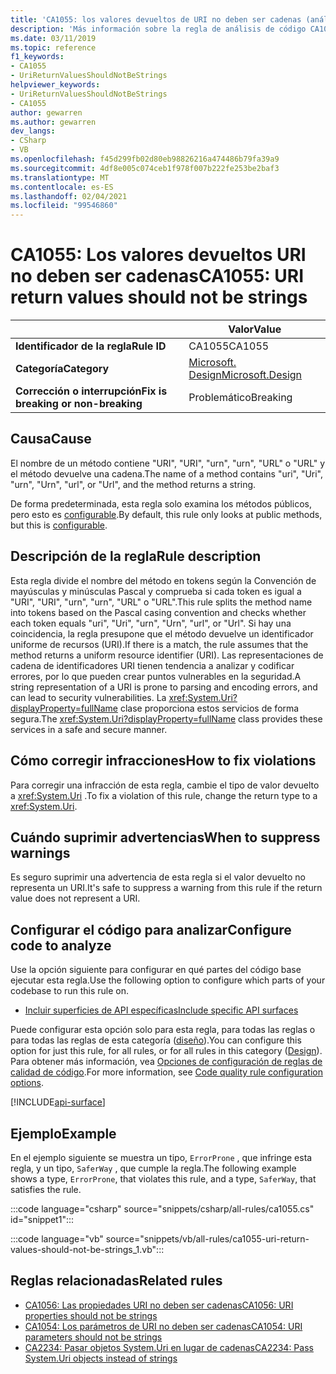 ```yaml
---
title: 'CA1055: los valores devueltos de URI no deben ser cadenas (análisis de código)'
description: 'Más información sobre la regla de análisis de código CA1055: los valores devueltos de URI no deben ser cadenas'
ms.date: 03/11/2019
ms.topic: reference
f1_keywords:
- CA1055
- UriReturnValuesShouldNotBeStrings
helpviewer_keywords:
- UriReturnValuesShouldNotBeStrings
- CA1055
author: gewarren
ms.author: gewarren
dev_langs:
- CSharp
- VB
ms.openlocfilehash: f45d299fb02d80eb98826216a474486b79fa39a9
ms.sourcegitcommit: 4df8e005c074ceb1f978f007b222fe253be2baf3
ms.translationtype: MT
ms.contentlocale: es-ES
ms.lasthandoff: 02/04/2021
ms.locfileid: "99546860"
---
```

# <a name="ca1055-uri-return-values-should-not-be-strings"></a><span data-ttu-id="91886-103">CA1055: Los valores devueltos URI no deben ser cadenas</span><span class="sxs-lookup"><span data-stu-id="91886-103">CA1055: URI return values should not be strings</span></span>

| | <span data-ttu-id="91886-104">Valor</span><span class="sxs-lookup"><span data-stu-id="91886-104">Value</span></span> |
|-|-|
| <span data-ttu-id="91886-105">**Identificador de la regla**</span><span class="sxs-lookup"><span data-stu-id="91886-105">**Rule ID**</span></span> |<span data-ttu-id="91886-106">CA1055</span><span class="sxs-lookup"><span data-stu-id="91886-106">CA1055</span></span>|
| <span data-ttu-id="91886-107">**Categoría**</span><span class="sxs-lookup"><span data-stu-id="91886-107">**Category**</span></span> |[<span data-ttu-id="91886-108">Microsoft. Design</span><span class="sxs-lookup"><span data-stu-id="91886-108">Microsoft.Design</span></span>](design-warnings.md)|
| <span data-ttu-id="91886-109">**Corrección o interrupción**</span><span class="sxs-lookup"><span data-stu-id="91886-109">**Fix is breaking or non-breaking**</span></span> |<span data-ttu-id="91886-110">Problemático</span><span class="sxs-lookup"><span data-stu-id="91886-110">Breaking</span></span>|

## <a name="cause"></a><span data-ttu-id="91886-111">Causa</span><span class="sxs-lookup"><span data-stu-id="91886-111">Cause</span></span>

<span data-ttu-id="91886-112">El nombre de un método contiene "URI", "URI", "urn", "urn", "URL" o "URL" y el método devuelve una cadena.</span><span class="sxs-lookup"><span data-stu-id="91886-112">The name of a method contains "uri", "Uri", "urn", "Urn", "url", or "Url", and the method returns a string.</span></span>

<span data-ttu-id="91886-113">De forma predeterminada, esta regla solo examina los métodos públicos, pero esto es [configurable](#configure-code-to-analyze).</span><span class="sxs-lookup"><span data-stu-id="91886-113">By default, this rule only looks at public methods, but this is [configurable](#configure-code-to-analyze).</span></span>

## <a name="rule-description"></a><span data-ttu-id="91886-114">Descripción de la regla</span><span class="sxs-lookup"><span data-stu-id="91886-114">Rule description</span></span>

<span data-ttu-id="91886-115">Esta regla divide el nombre del método en tokens según la Convención de mayúsculas y minúsculas Pascal y comprueba si cada token es igual a "URI", "URI", "urn", "urn", "URL" o "URL".</span><span class="sxs-lookup"><span data-stu-id="91886-115">This rule splits the method name into tokens based on the Pascal casing convention and checks whether each token equals "uri", "Uri", "urn", "Urn", "url", or "Url".</span></span> <span data-ttu-id="91886-116">Si hay una coincidencia, la regla presupone que el método devuelve un identificador uniforme de recursos (URI).</span><span class="sxs-lookup"><span data-stu-id="91886-116">If there is a match, the rule assumes that the method returns a uniform resource identifier (URI).</span></span> <span data-ttu-id="91886-117">Las representaciones de cadena de identificadores URI tienen tendencia a analizar y codificar errores, por lo que pueden crear puntos vulnerables en la seguridad.</span><span class="sxs-lookup"><span data-stu-id="91886-117">A string representation of a URI is prone to parsing and encoding errors, and can lead to security vulnerabilities.</span></span> <span data-ttu-id="91886-118">La <xref:System.Uri?displayProperty=fullName> clase proporciona estos servicios de forma segura.</span><span class="sxs-lookup"><span data-stu-id="91886-118">The <xref:System.Uri?displayProperty=fullName> class provides these services in a safe and secure manner.</span></span>

## <a name="how-to-fix-violations"></a><span data-ttu-id="91886-119">Cómo corregir infracciones</span><span class="sxs-lookup"><span data-stu-id="91886-119">How to fix violations</span></span>

<span data-ttu-id="91886-120">Para corregir una infracción de esta regla, cambie el tipo de valor devuelto a <xref:System.Uri> .</span><span class="sxs-lookup"><span data-stu-id="91886-120">To fix a violation of this rule, change the return type to a <xref:System.Uri>.</span></span>

## <a name="when-to-suppress-warnings"></a><span data-ttu-id="91886-121">Cuándo suprimir advertencias</span><span class="sxs-lookup"><span data-stu-id="91886-121">When to suppress warnings</span></span>

<span data-ttu-id="91886-122">Es seguro suprimir una advertencia de esta regla si el valor devuelto no representa un URI.</span><span class="sxs-lookup"><span data-stu-id="91886-122">It's safe to suppress a warning from this rule if the return value does not represent a URI.</span></span>

## <a name="configure-code-to-analyze"></a><span data-ttu-id="91886-123">Configurar el código para analizar</span><span class="sxs-lookup"><span data-stu-id="91886-123">Configure code to analyze</span></span>

<span data-ttu-id="91886-124">Use la opción siguiente para configurar en qué partes del código base ejecutar esta regla.</span><span class="sxs-lookup"><span data-stu-id="91886-124">Use the following option to configure which parts of your codebase to run this rule on.</span></span>

- [<span data-ttu-id="91886-125">Incluir superficies de API específicas</span><span class="sxs-lookup"><span data-stu-id="91886-125">Include specific API surfaces</span></span>](#include-specific-api-surfaces)

<span data-ttu-id="91886-126">Puede configurar esta opción solo para esta regla, para todas las reglas o para todas las reglas de esta categoría ([diseño](design-warnings.md)).</span><span class="sxs-lookup"><span data-stu-id="91886-126">You can configure this option for just this rule, for all rules, or for all rules in this category ([Design](design-warnings.md)).</span></span> <span data-ttu-id="91886-127">Para obtener más información, vea [Opciones de configuración de reglas de calidad de código](../code-quality-rule-options.md).</span><span class="sxs-lookup"><span data-stu-id="91886-127">For more information, see [Code quality rule configuration options](../code-quality-rule-options.md).</span></span>

[!INCLUDE[api-surface](~/includes/code-analysis/api-surface.md)]

## <a name="example"></a><span data-ttu-id="91886-128">Ejemplo</span><span class="sxs-lookup"><span data-stu-id="91886-128">Example</span></span>

<span data-ttu-id="91886-129">En el ejemplo siguiente se muestra un tipo, `ErrorProne` , que infringe esta regla, y un tipo, `SaferWay` , que cumple la regla.</span><span class="sxs-lookup"><span data-stu-id="91886-129">The following example shows a type, `ErrorProne`, that violates this rule, and a type, `SaferWay`, that satisfies the rule.</span></span>

:::code language="csharp" source="snippets/csharp/all-rules/ca1055.cs" id="snippet1":::

:::code language="vb" source="snippets/vb/all-rules/ca1055-uri-return-values-should-not-be-strings_1.vb":::

## <a name="related-rules"></a><span data-ttu-id="91886-130">Reglas relacionadas</span><span class="sxs-lookup"><span data-stu-id="91886-130">Related rules</span></span>

- [<span data-ttu-id="91886-131">CA1056: Las propiedades URI no deben ser cadenas</span><span class="sxs-lookup"><span data-stu-id="91886-131">CA1056: URI properties should not be strings</span></span>](ca1056.md)
- [<span data-ttu-id="91886-132">CA1054: Los parámetros de URI no deben ser cadenas</span><span class="sxs-lookup"><span data-stu-id="91886-132">CA1054: URI parameters should not be strings</span></span>](ca1054.md)
- [<span data-ttu-id="91886-133">CA2234: Pasar objetos System.Uri en lugar de cadenas</span><span class="sxs-lookup"><span data-stu-id="91886-133">CA2234: Pass System.Uri objects instead of strings</span></span>](ca2234.md)

